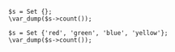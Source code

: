 ```basic-usage.hack
$s = Set {};
\var_dump($s->count());

$s = Set {'red', 'green', 'blue', 'yellow'};
\var_dump($s->count());
```
